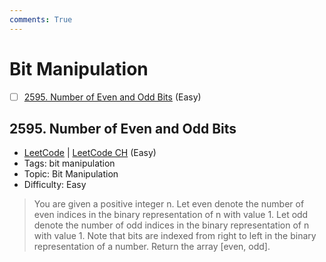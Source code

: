 ```yaml
---
comments: True
---
```


# Bit Manipulation

- [ ] [2595. Number of Even and Odd Bits](https://leetcode.cn/problems/number-of-even-and-odd-bits/) (Easy)

## 2595. Number of Even and Odd Bits

-   [LeetCode](https://leetcode.com/problems/number-of-even-and-odd-bits/) | [LeetCode CH](https://leetcode.cn/problems/number-of-even-and-odd-bits/) (Easy)
-   Tags: bit manipulation
-   Topic: Bit Manipulation
-   Difficulty: Easy

> You are given a positive integer n.
> Let even denote the number of even indices in the binary representation of n with value 1.
> Let odd denote the number of odd indices in the binary representation of n with value 1.
> Note that bits are indexed from right to left in the binary representation of a number.
> Return the array [even, odd].
